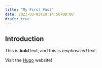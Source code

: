 ```yaml
---
title: "My First Post"
date: 2023-03-03T10:14:50+08:00
draft: true
---
```

## Introduction

This is **bold** text, and this is *emphasized* text.

Visit the [Hugo](https://gohugo.io) website!
